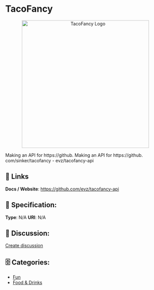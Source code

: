 # TacoFancy
<p align="center">
    <img width="400" src="https://raw.githubusercontent.com/apis-list/apis-list/main/apis/tacofancy/logo_256x256.png" alt="TacoFancy Logo"/>
</p>

Making an API for https://github. Making an API for https://github. com/sinker/tacofancy - evz/tacofancy-api

##  🔗 Links
**Docs / Website**: https://github.com/evz/tacofancy-api

## 🧬 Specification:
**Type**: N/A
**URI**: N/A

## 💬 Discussion:
[Create discussion](https://github.com/apis-list/apis-list/discussions/new)

## 🗄️ Categories:
- [Fun](https://github.com/apis-list/apis-list#fun)
- [Food & Drinks](https://github.com/apis-list/apis-list#food--drinks)



